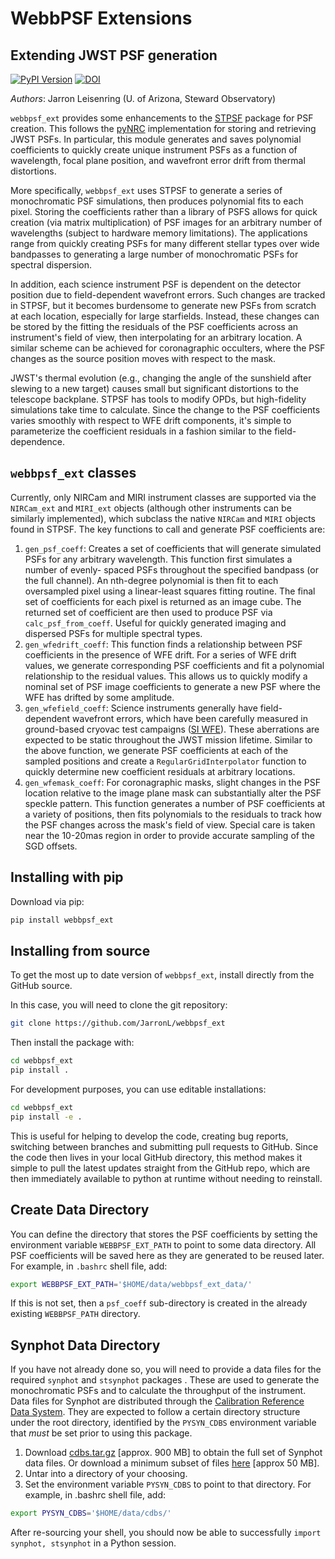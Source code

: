 # WebbPSF Extensions

## Extending JWST PSF generation

[![PyPI Version](https://img.shields.io/pypi/v/webbpsf_ext.svg)](https://pypi.python.org/pypi/webbpsf_ext)
[![DOI](https://zenodo.org/badge/DOI/10.5281/zenodo.15033130.svg)](https://doi.org/10.5281/zenodo.15033130)

*Authors*: Jarron Leisenring (U. of Arizona, Steward Observatory)

`webbpsf_ext` provides some enhancements to the [STPSF](https://stpsf.readthedocs.io) package for PSF creation. This follows the [pyNRC](https://github.com/JarronL/pynrc) implementation for storing and retrieving JWST PSFs. In particular, this module generates and saves polynomial coefficients to quickly create unique instrument PSFs as a function of wavelength, focal plane position, and wavefront error drift from thermal distortions.

More specifically, `webbpsf_ext` uses STPSF to generate a series of monochromatic PSF simulations, then produces polynomial fits to each pixel. Storing the coefficients rather than a library of PSFS allows for quick creation (via matrix multiplication) of PSF images for an arbitrary number of wavelengths (subject to hardware memory limitations). The applications range from quickly creating PSFs for many different stellar types over wide bandpasses to generating a large number of monochromatic PSFs for spectral dispersion.

In addition, each science instrument PSF is dependent on the detector position due to field-dependent wavefront errors. Such changes are tracked in STPSF, but it becomes burdensome to generate new PSFs from scratch at each location, especially for large starfields. Instead, these changes can be stored by the fitting the residuals of the PSF coefficients across an instrument's field of view, then interpolating for an arbitrary location. A similar scheme can be achieved for coronagraphic occulters, where the PSF changes as the source position moves with respect to the mask.

JWST's thermal evolution (e.g., changing the angle of the sunshield after slewing to a new target) causes small but significant distortions to the telescope backplane. STPSF has tools to modify OPDs, but high-fidelity simulations take time to calculate. Since the change to the PSF coefficients varies smoothly with respect to WFE drift components, it's simple to parameterize the coefficient residuals in a fashion similar to the field-dependence.

## `webbpsf_ext` classes

Currently, only NIRCam and MIRI instrument classes are supported via the `NIRCam_ext` and `MIRI_ext` objects (although other instruments can be similarly implemented), which subclass the native `NIRCam` and `MIRI` objects found in STPSF. The key functions to call and generate PSF coefficients are:

1. `gen_psf_coeff`: Creates a set of coefficients that will generate simulated PSFs for any arbitrary wavelength. This function first simulates a number of evenly- spaced PSFs throughout the specified bandpass (or the full channel).  An nth-degree polynomial is then fit to each oversampled pixel using  a linear-least squares fitting routine. The final set of coefficients  for each pixel is returned as an image cube. The returned set of  coefficient are then used to produce PSF via `calc_psf_from_coeff`. Useful for quickly generated imaging and dispersed PSFs for multiple spectral types.
1. `gen_wfedrift_coeff`: This function finds a relationship between PSF coefficients in the presence of WFE drift. For a series of WFE drift values, we generate corresponding PSF coefficients and fit a polynomial relationship to the residual values. This allows us to quickly modify a nominal set of PSF image coefficients to generate a new PSF where the WFE has drifted by some amplitude.
1. `gen_wfefield_coeff`: Science instruments generally have field-dependent wavefront errors, which have been carefully measured in ground-based cryovac test campaigns ([SI WFE](https://stpsf.readthedocs.io/en/latest/jwst.html#si-wfe)). These aberrations are expected to be static throughout the JWST mission lifetime. Similar to the above function, we generate PSF coefficients at each of the sampled positions and create a `RegularGridInterpolator` function to quickly determine new coefficient residuals at arbitrary locations.
1. `gen_wfemask_coeff`: For coronagraphic masks, slight changes in the PSF location relative to the image plane mask can substantially alter the PSF speckle pattern. This function generates a number of PSF coefficients at a variety of positions, then fits polynomials to the residuals to track how the PSF changes across the mask's field of view. Special care is taken near the 10-20mas region in order to provide accurate sampling of the SGD offsets.

## Installing with pip

Download via pip:

```bash
pip install webbpsf_ext
```

## Installing from source

To get the most up to date version of `webbpsf_ext`, install directly from the GitHub source.

In this case, you will need to clone the git repository:

```bash
git clone https://github.com/JarronL/webbpsf_ext
```

Then install the package with:

```bash
cd webbpsf_ext
pip install .
```

For development purposes, you can use editable installations:

```bash
cd webbpsf_ext
pip install -e .
```

This is useful for helping to develop the code, creating bug reports, switching between branches and submitting pull requests to GitHub. Since the code then lives in your local GitHub directory, this method makes it simple to pull the latest updates straight from the GitHub repo, which are then immediately available to python at runtime without needing to reinstall.

## Create Data Directory

You can define the directory that stores the PSF coefficients by setting the environment variable `WEBBPSF_EXT_PATH` to point to some data directory. All PSF coefficients will be saved here as they are generated to be reused later. For example, in `.bashrc` shell file, add:

```bash
export WEBBPSF_EXT_PATH='$HOME/data/webbpsf_ext_data/'
```

If this is not set, then a `psf_coeff` sub-directory is created in the already existing `WEBBPSF_PATH` directory.

## Synphot Data Directory

If you have not already done so, you will need to provide a data files for the required `synphot` and `stsynphot` packages . These are used to generate the monochromatic PSFs and to calculate the throughput of the instrument. Data files for Synphot are distributed through the
[Calibration Reference Data System](https://www.stsci.edu/hst/instrumentation/reference-data-for-calibration-and-tools). They are expected to follow a certain directory structure under the root directory, identified by the ``PYSYN_CDBS`` environment variable that *must* be
set prior to using this package.

1. Download [cdbs.tar.gz](https://arizona.box.com/shared/static/cbkxlwvokml7n1gref8nw3neg98kzcwn.gz) [approx. 900 MB] to obtain the full set of Synphot data files. Or download a minimum subset of files [here](https://arizona.box.com/shared/static/wgq7ymqsp8e7jfno8yk6o2igbnqlad8z.zip) [approx 50 MB].
2. Untar into a directory of your choosing.
3. Set the environment variable ``PYSYN_CDBS`` to point to that directory. For example, in .bashrc shell file, add:

```bash
export PYSYN_CDBS='$HOME/data/cdbs/'
```

After re-sourcing your shell, you should now be able to successfully ``import synphot, stsynphot`` in a Python session.
